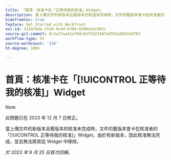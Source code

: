 ```yaml
---
title: 「首頁：核准卡在「正等待我的核准」Widget」
description: 當上傳文件的新版本且舊版本的核准未完成時，文件的舊版本會卡在核准者的「正等待我的核准」Widget。由於有新版本，因此核准無法完成，並且無法將其從 Widget 中移除。
hidefromtoc: true
feature: Get Started with Workfront
exl-id: 313476de-2fe0-4c4d-b704-9280dcbc901c
source-git-commit: 9c3e2faa41af9dc6475323467a0592ab9d14d783
workflow-type: ht
source-wordcount: '134'
ht-degree: 100%

---
```


# 首頁：核准卡在「[!UICONTROL 正等待我的核准]」Widget

<!--on WF and WFP TOCs-->

>[!NOTE]
>
>此問題已在 2023 年 12 月 7 日修正。

當上傳文件的新版本且舊版本的核准未完成時，文件的舊版本會卡在核准者的「[!UICONTROL 正等待我的核准]」Widget。由於有新版本，因此核准無法完成，並且無法將其從 Widget 中移除。

_於 2023 年 9 月 25 日首次回報。_

